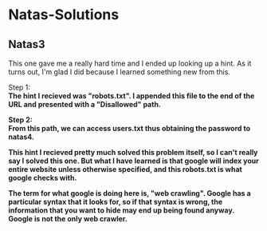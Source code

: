 Natas-Solutions
==========================

Natas3
--------------------------

This one gave me a really hard time and I ended up looking up a hint. As it turns out, I'm glad I did because I learned something new from this.

Step 1: <b><br>
The hint I recieved was "robots.txt". I appended this file to the end of the URL and presented with a "Disallowed" path. 

Step 2: <b><br>
From this path, we can access users.txt thus obtaining the password to natas4.


This hint I recieved pretty much solved this problem itself, so I can't really say I solved this one. But what I have learned is that google will index your entire website unless otherwise specified, and this robots.txt is what google checks with. 

The term for what google is doing here is, "web crawling". Google has a particular syntax that it looks for, so if that syntax is wrong, the information that you want to hide may end up being found anyway. Google is not the only web crawler.
